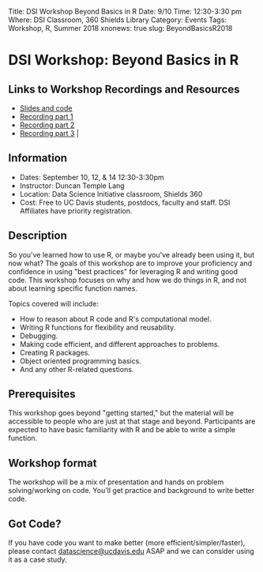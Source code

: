 Title: DSI Workshop Beyond Basics in R
Date: 9/10
Time:  12:30-3:30 pm
Where: DSI Classroom, 360 Shields Library
Category: Events
Tags: Workshop, R, Summer 2018
xnonews: true
slug: BeyondBasicsR2018

# DSI Workshop: Beyond Basics in R

## Links to Workshop Recordings and Resources

 * [Slides and code](https://github.com/dsidavis/RBeyondBasics) 
 * [Recording part 1](https://www.youtube.com/watch?v=-cAxE62YMzU) 
 * [Recording part 2](https://www.youtube.com/watch?v=YItBd02aaLU) 
 * [Recording part 3](https://www.youtube.com/watch?v=e8CB9Ea8JCY) |

## Information

* Dates: September 10, 12, & 14 12:30-3:30pm
* Instructor: Duncan Temple Lang
* Location: Data Science Initiative classroom, Shields 360
* Cost: Free to UC Davis students, postdocs, faculty and staff. DSI Affiliates have priority registration.

## Description
So you've learned how to use R, or maybe you've already been using it, but now what? The goals of this workshop are to improve your proficiency and confidence in using "best practices" for leveraging R and writing good code. This workshop focuses on why and how we do things in R, and not about learning specific function names.

Topics covered will include:

* How to reason about R code and R's computational model.
* Writing R functions for flexibility and reusability.
* Debugging.
* Making code efficient, and different approaches to problems.
* Creating R packages.
* Object oriented programming basics.
* And any other R-related questions.

## Prerequisites

This workshop goes beyond "getting started," but the material will be accessible to people who are just at that stage and beyond. Participants are expected to have basic familiarity with R and be able to write a simple function.

## Workshop format

The workshop will be a mix of presentation and hands on problem solving/working on code. You'll get practice and background to write better code.

## Got Code?

If you have code you want to make better (more efficient/simpler/faster), please contact datascience@ucdavis.edu ASAP and we can consider using it as a case study.